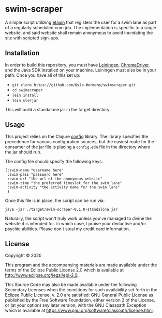 # swim-scraper

A simple script utilizing [etaoin](https://github.com/igrishaev/etaoin) that registers the user for a swim lane
as part of a regularly scheduled cron job. The implementation is specific to a single website, and said website shall
remain anonymous to avoid inundating the site with scripted sign-ups.
## Installation

In order to build this repository, you must have [Leiningen](https://leiningen.org/), [ChromeDriver](https://sites.google.com/a/chromium.org/chromedriver/downloads),  and the Java SDK installed on your 
machine. Leiningen must also be in your path. Once you have all of this set up:

*  ```git clone https://github.com/Kyle-Hermens/swimscraper.git```
* ```cd swimscraper```
* ```lein install```
* ```lein uberjar```

This will build a standalone jar in the target directory.

## Usage
This project relies on the Clojure [config](https://github.com/yogthos/config) library. The
library specifies the precedence for various configuration sources, but the easiest route for the consumer of the jar
file is placing a ```config.edn``` file in the directory where the jar should run.

The config file should specify the following keys:

```
{:swim-name "username here"
 :swim-pass "password here"
 :swim-url "the url of the anonymous website"
 :swim-time "the preferred timeslot for the swim lane"
 :swim-activity "the activity name for the swim lane"
 }
```


Once this file is in place, the script can be run via:

```java -jar ./target/swim-scraper-0.1.0-standalone.jar```

Naturally, the script won't truly work unless you've managed to divine the website it is intended for. In which case,
I praise your deductive and/or psychic abilities. Please don't steal my credit card information.

## License

Copyright © 2020 

This program and the accompanying materials are made available under the
terms of the Eclipse Public License 2.0 which is available at
http://www.eclipse.org/legal/epl-2.0.

This Source Code may also be made available under the following Secondary
Licenses when the conditions for such availability set forth in the Eclipse
Public License, v. 2.0 are satisfied: GNU General Public License as published by
the Free Software Foundation, either version 2 of the License, or (at your
option) any later version, with the GNU Classpath Exception which is available
at https://www.gnu.org/software/classpath/license.html.
